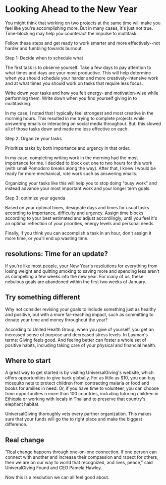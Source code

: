 # Looking Ahead to the New Year

You might think that working on two projects at the same time will make you feel like you're accomplishing more. But in many cases, it's just not true. Time-blocking may help you counteract the impulse to multitask.


Follow these steps and get ready to work smarter and more effectively--not harder and fumbling towards burnout.

Step 1: Decide when to schedule what

The first task is to observe yourself. Take a few days to pay attention to what times and days are your most productive. This will help determine when you should schedule your harder and more creatively-intensive work and at what times you should work on tasks that require less focus.

Write down your tasks and how you felt energy- and motivation-wise while performing them. Write down when you find yourself giving in to multitasking.

In my case, I noted that I typically feel strongest and most creative in the morning hours. This resulted in me trying to complete projects while answering emails or interacting on social media throughout. But, this slowed all of those  tasks down and made me less effective on each.

Step 2: Organize your tasks

Prioritize tasks by both importance and urgency in that order.

In my case, completing writing work in the morning had the most importance for me. I decided to block out one to two hours for this work (with small Pomodoro breaks along the way). After that, I knew I would be ready for more mechanical, rote work  such as answering emails.

Organizing your tasks like this will help you to stop doing "busy work" and instead advance your most important work and your longer term goals.

Step 3: optimize your agenda

Based on your optimal times, designate days and times for usual tasks according to importance, difficulty and urgency. Assign time blocks according to your best estimated and adjust accordiingly, until you feel it's an optimal reflection of your priorities, energy levels and personal needs.

Finally, if you think you  can accomplish a task in an hour, don't assign it more time, or you'll end up wasting time.

## resolutions:  Time for an update?

If you're like most people, your New Year's resolutions for everything from losing weight and quitting smoking to saving more and spending less aren't as compelling a few  weeks into the new year. For many of us, these nebulous goals are abandoned within the first two weeks of January.

## Try something different

Why not consider revising your goals to include something just as healthy and positive, but with a more far-reaching impact, such as committing to donate your time and money throughout the year?

According to United Health Group, when you give of yourself, you get an increased sense of purpose and decreased stress levels. In Layman's terms: Giving feels good. And feeling better can foster a whole set of positive habits, including taking care of your physical and financial health.

## Where to start

A great way to get started is by visiting UniversalGiving's website, which offers opportunities to give back globally. For as little as $10, you can buy mosquito nets to protect children from contracting malaria or food and books for amilies in need. Or, if you have time to volunteer, you can choose from opportunities n more than 100 countries, including tutoring children in Ethiopia or working with locals in Thailand to preserve that country's elephant habitat.


UniversalGiving thoroughly vets every partner organization. This makes sure that your funds will go the to right place and make the biggest difference..

## Real change

"Real change happens through one-on-one connection. If one person can connect with another and increase their compassion and rspect for others, then we are on our way to world that recognized, and lives, peace," said UniveralGiving Found and CEO Pamela Hawley.

Now this is a resolution we can all feel good about.
